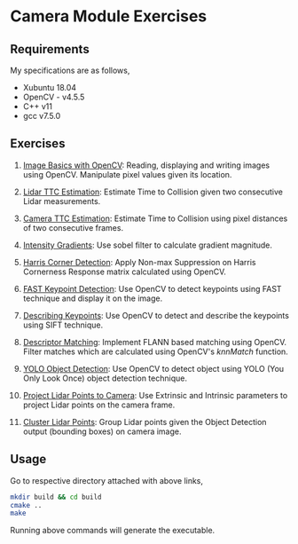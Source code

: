# Camera Module Exercises

## Requirements

My specifications are as follows, 

* Xubuntu 18.04
* OpenCV - v4.5.5
* C++ v11
* gcc v7.5.0

## Exercises

1. [Image Basics with OpenCV](./Lesson%202%20-%20Autonomous%20Vehicles%20and%20Computer%20Vision/The%20OpenCV%20Library/OpenCV_exercises/): Reading, displaying and writing images using OpenCV. Manipulate pixel values given its location.

2. [Lidar TTC Estimation](./Lesson%203%20-%20Engineering%20a%20Collision%20Detection%20System/Estimating%20TTC%20with%20Lidar/TTC_lidar/): Estimate Time to Collision given two consecutive Lidar measurements. 

2. [Camera TTC Estimation](./Lesson%203%20-%20Engineering%20a%20Collision%20Detection%20System/Estimating%20TTC%20with%20Camera/TTC_camera/): Estimate Time to Collision using pixel distances of two consecutive frames. 

3. [Intensity Gradients](./Lesson%204%20-%20Tracking%20Image%20Features/Intensity%20Gradient%20and%20Filtering/gradient_filtering/): Use sobel filter to calculate gradient magnitude.

4. [Harris Corner Detection](./Lesson%204%20-%20Tracking%20Image%20Features/Harris%20Corner%20Detection/cornerness_harris/): Apply Non-max Suppression on Harris Cornerness Response matrix calculated using OpenCV.


5. [FAST Keypoint Detection](./Lesson%204%20-%20Tracking%20Image%20Features/Overview%20of%20Popular%20Keypoint%20Detectors/detect_keypoints/): Use OpenCV to detect keypoints using FAST technique and display it on the image.

6. [Describing Keypoints](./Lesson%204%20-%20Tracking%20Image%20Features/Gradient-based%20vs.%20Binary%20Descriptors/describe_keypoints/): Use OpenCV to detect and describe the keypoints using SIFT technique.

7. [Descriptor Matching](./Lesson%204%20-%20Tracking%20Image%20Features/Descriptor%20Matching/descriptor_matching/): Implement FLANN based matching using OpenCV. Filter matches which are calculated using OpenCV's *knnMatch* function.

8. [YOLO Object Detection](./Lesson%206%20-%20Combining%20Camera%20and%20Lidar/Object%20Detection%20with%20YOLO/detect_objects/): Use OpenCV to detect object using YOLO (You Only Look Once) object detection technique.

9. [Project Lidar Points to Camera](./Lesson%206%20-%20Combining%20Camera%20and%20Lidar/Lidar-to-Camera%20Point%20Projection/lidar_to_camera/): Use Extrinsic and Intrinsic parameters to project Lidar points on the camera frame.

10. [Cluster Lidar Points](./Lesson%206%20-%20Combining%20Camera%20and%20Lidar/Creating%203D-Objects/cluster_with_roi/): Group Lidar points given the Object Detection output (bounding boxes) on camera image.

## Usage

Go to respective directory attached with above links,

```bash
mkdir build && cd build
cmake ..
make
```

Running above commands will generate the executable.
